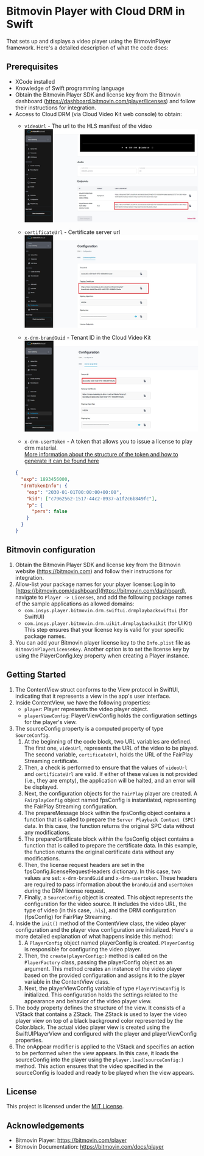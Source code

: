 # Bitmovin Player with Cloud DRM in Swift

That sets up and displays a video player using the BitmovinPlayer framework. 
Here's a detailed description of what the code does:

## Prerequisites

  - XCode installed
  - Knowledge of Swift programming language
  - Obtain the Bitmovin Player SDK and license key from the Bitmovin dashboard (https://dashboard.bitmovin.com/player/licenses) and follow their instructions for integration.
  - Access to Cloud DRM (via Cloud Video Kit web console) to obtain: 
    - `videoUrl` - The url to the HLS manifest of the video
    ![URL](assets/videoUrl.jpg "Video URL") 

    - `certificateUrl` - Certificate server url
    ![DRM License URL](assets/certificateUrl.jpg "DRM License URL")
    
    - `x-drm-brandGuid` - Tenant ID in the Cloud Video Kit
    ![BrandGuid](assets/x-drm-brandGuid.jpg "BrandGuid")

    - `x-drm-userToken` - A token that allows you to issue a license to play drm material. <br>[More information about the structure of the token and how to generate it can be found here](https://developers.drm.cloud/licence-acquisition/licence-acquisition)
    ```json
    {
      "exp": 1893456000, 
      "drmTokenInfo": {
        "exp": "2030-01-01T00:00:00+00:00", 
        "kid": ["c7962562-1517-44c2-8937-a1f2c6b849fc"], 
        "p": { 
          "pers": false 
        }
      }
    }
    ```

## Bitmovin configuration

1. Obtain the Bitmovin Player SDK and license key from the Bitmovin website (https://bitmovin.com) and follow their instructions for integration.
2. Allow-list your package names for your player license: Log in to [https://bitmovin.com/dashboard](https://bitmovin.com/dashboard), navigate to `Player -> Licenses`, and add the following package names of the sample applications as allowed domains:
   - `com.insys.player.bitmovin.drm.swiftui.drmplaybackswiftui` (for SwiftUI)
   - `com.insys.player.bitmovin.drm.uikit.drmplaybackuikit` (for UIKit)
  This step ensures that your license key is valid for your specific package names.
3. You can add your Bitmovin player license key to the `Info.plist` file as `BitmovinPlayerLicenseKey`. Another option is to set the license key by using the PlayerConfig.key property when creating a Player instance.

## Getting Started

1. The ContentView struct conforms to the View protocol in SwiftUI, indicating that it represents a view in the app's user interface.
2. Inside ContentView, we have the following properties:
   - `player`: Player represents the video player object.
   - `playerViewConfig`: PlayerViewConfig holds the configuration settings for the player's view.
3. The sourceConfig property is a computed property of type `SourceConfig`.
    1. At the beginning of the code block, two URL variables are defined. The first one, `videoUrl`, represents the URL of the video to be played. The second variable, `certificateUrl`, holds the URL of the FairPlay Streaming certificate.
    2. Then, a check is performed to ensure that the values of `videoUrl` and `certificateUrl` are valid. If either of these values is not provided (i.e., they are empty), the application will be halted, and an error will be displayed.
    3. Next, the configuration objects for the `FairPlay` player are created. A `FairplayConfig` object named fpsConfig is instantiated, representing the FairPlay Streaming configuration.
    4. The prepareMessage block within the fpsConfig object contains a function that is called to prepare the `Server Playback Context (SPC)` data. In this case, the function returns the original SPC data without any modifications.
    5. The prepareCertificate block within the fpsConfig object contains a function that is called to prepare the certificate data. In this example, the function returns the original certificate data without any modifications.
    6. Then, the license request headers are set in the fpsConfig.licenseRequestHeaders dictionary. In this case, two values are set: `x-drm-brandGuid` and `x-drm-usertoken`. These headers are required to pass information about the `brandGuid` and `userToken` during the DRM license request.
    7. Finally, a `SourceConfig` object is created. This object represents the configuration for the video source. It includes the video URL, the type of video (in this case, `.hls`), and the DRM configuration (fpsConfig) for FairPlay Streaming.
4. Inside the `init()` method of the ContentView class, the video player configuration and the player view configuration are initialized. Here's a more detailed explanation of what happens inside this method: 
    1. A `PlayerConfig` object named playerConfig is created. `PlayerConfig` is responsible for configuring the video player.
    2. Then, the `create(playerConfig:)` method is called on the `PlayerFactory` class, passing the playerConfig object as an argument. This method creates an instance of the video player based on the provided configuration and assigns it to the player variable in the ContentView class.
    3. Next, the playerViewConfig variable of type `PlayerViewConfig` is initialized. This configuration holds the settings related to the appearance and behavior of the video player view.
5. The body property defines the structure of the view. It consists of a VStack that contains a ZStack. The ZStack is used to layer the video player view on top of a black background color represented by the Color.black. The actual video player view is created using the SwiftUIPlayerView and configured with the player and playerViewConfig properties.
6. The onAppear modifier is applied to the VStack and specifies an action to be performed when the view appears. In this case, it loads the sourceConfig into the player using the `player.load(sourceConfig:)` method. This action ensures that the video specified in the sourceConfig is loaded and ready to be played when the view appears.

## License

This project is licensed under the [MIT License](LICENSE).

## Acknowledgements

- Bitmovin Player: https://bitmovin.com/player
- Bitmovin Documentation: https://bitmovin.com/docs/player